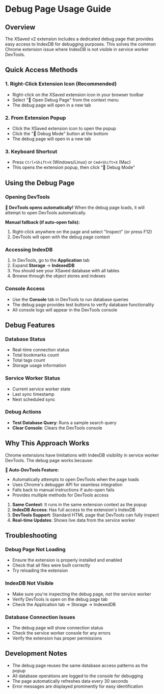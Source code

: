 # Debug Page Usage Guide

## Overview
The XSaved v2 extension includes a dedicated debug page that provides easy access to IndexDB for debugging purposes. This solves the common Chrome extension issue where IndexDB is not visible in service worker DevTools.

## Quick Access Methods

### 1. Right-Click Extension Icon (Recommended)
- Right-click on the XSaved extension icon in your browser toolbar
- Select "🔧 Open Debug Page" from the context menu
- The debug page will open in a new tab

### 2. From Extension Popup
- Click the XSaved extension icon to open the popup
- Click the "🔧 Debug Mode" button at the bottom
- The debug page will open in a new tab

### 3. Keyboard Shortcut
- Press `Ctrl+Shift+X` (Windows/Linux) or `Cmd+Shift+X` (Mac)
- This opens the extension popup, then click "🔧 Debug Mode"

## Using the Debug Page

### Opening DevTools
**🚀 DevTools opens automatically!** When the debug page loads, it will attempt to open DevTools automatically.

**Manual fallback (if auto-open fails):**
1. Right-click anywhere on the page and select "Inspect" (or press F12)
2. DevTools will open with the debug page context

### Accessing IndexDB
1. In DevTools, go to the **Application** tab
2. Expand **Storage** → **IndexedDB**
3. You should see your XSaved database with all tables
4. Browse through the object stores and indexes

### Console Access
- Use the **Console** tab in DevTools to run database queries
- The debug page provides test buttons to verify database functionality
- All console logs will appear in the DevTools console

## Debug Features

### Database Status
- Real-time connection status
- Total bookmarks count
- Total tags count
- Storage usage information

### Service Worker Status
- Current service worker state
- Last sync timestamp
- Next scheduled sync

### Debug Actions
- **Test Database Query**: Runs a sample search query
- **Clear Console**: Clears the DevTools console

## Why This Approach Works

Chrome extensions have limitations with IndexDB visibility in service worker DevTools. The debug page works because:

**🚀 Auto-DevTools Feature:**
- Automatically attempts to open DevTools when the page loads
- Uses Chrome's debugger API for seamless integration
- Falls back to manual instructions if auto-open fails
- Provides multiple methods for DevTools access

1. **Same Context**: It runs in the same extension context as the popup
2. **IndexDB Access**: Has full access to the extension's IndexDB
3. **DevTools Support**: Standard HTML page that DevTools can fully inspect
4. **Real-time Updates**: Shows live data from the service worker

## Troubleshooting

### Debug Page Not Loading
- Ensure the extension is properly installed and enabled
- Check that all files were built correctly
- Try reloading the extension

### IndexDB Not Visible
- Make sure you're inspecting the debug page, not the service worker
- Verify DevTools is open on the debug page tab
- Check the Application tab → Storage → IndexedDB

### Database Connection Issues
- The debug page will show connection status
- Check the service worker console for any errors
- Verify the extension has proper permissions

## Development Notes

- The debug page reuses the same database access patterns as the popup
- All database operations are logged to the console for debugging
- The page automatically refreshes data every 30 seconds
- Error messages are displayed prominently for easy identification
